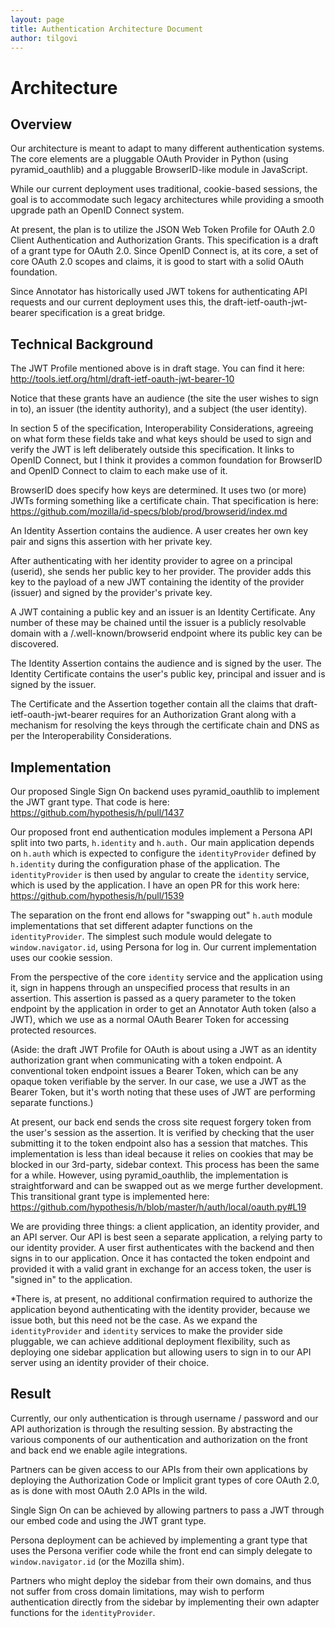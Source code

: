 ```yaml
---
layout: page
title: Authentication Architecture Document
author: tilgovi
---
```


Architecture
=========

Overview
--------------

Our architecture is meant to adapt to many different authentication systems. The core elements are a pluggable OAuth Provider in Python (using pyramid_oauthlib) and a pluggable BrowserID-like module in JavaScript.

While our current deployment uses traditional, cookie-based sessions, the goal is to accommodate such legacy architectures while providing a smooth upgrade path an OpenID Connect system.

At present, the plan is to utilize the JSON Web Token Profile for OAuth 2.0 Client Authentication and Authorization Grants. This specification is a draft of a grant type for OAuth 2.0. Since OpenID Connect is, at its core, a set of core OAuth 2.0 scopes and claims, it is good to start with a solid OAuth foundation.

Since Annotator has historically used JWT tokens for authenticating API requests and our current deployment uses this, the draft-ietf-oauth-jwt-bearer specification is a great bridge.

Technical Background
-------------------------------

The JWT Profile mentioned above is in draft stage. You can find it here: http://tools.ietf.org/html/draft-ietf-oauth-jwt-bearer-10

Notice that these grants have an audience (the site the user wishes to sign in to), an issuer (the identity authority), and a subject (the user identity).

In section 5 of the specification, Interoperability Considerations, agreeing on what form these fields take and what keys should be used to sign and verify the JWT is left deliberately outside this specification. It links to OpenID Connect, but I think it provides a common foundation for BrowserID and OpenID Connect to claim to each make use of it.

BrowserID does specify how keys are determined. It uses two (or more) JWTs forming something like a certificate chain. That specification is here: https://github.com/mozilla/id-specs/blob/prod/browserid/index.md

An Identity Assertion contains the audience. A user creates her own key pair and signs this assertion with her private key.

After authenticating with her identity provider to agree on a principal (userid), she sends her public key to her provider. The provider adds this key to the payload of a new JWT containing the identity of the provider (issuer) and signed by the provider's private key.

A JWT containing a public key and an issuer is an Identity Certificate. Any number of these may be chained until the issuer is a publicly resolvable domain with a /.well-known/browserid endpoint where its public key can be discovered.

The Identity Assertion contains the audience and is signed by the user.
The Identity Certificate contains the user's public key, principal and issuer and is signed by the issuer.

The Certificate and the Assertion together contain all the claims that draft-ietf-oauth-jwt-bearer requires for an Authorization Grant along with a mechanism for resolving the keys through the certificate chain and DNS as per the Interoperability Considerations.

Implementation
----------------------

Our proposed Single Sign On backend uses pyramid_oauthlib to implement the JWT grant type.
That code is here: https://github.com/hypothesis/h/pull/1437

Our proposed front end authentication modules implement a Persona API split into two parts, `h.identity` and `h.auth.` Our main application depends on `h.auth` which is expected to configure the `identityProvider` defined by `h.identity` during the configuration phase of the application. The `identityProvider` is then used by angular to create the `identity` service, which is used by the application. I have an open PR for this work here: https://github.com/hypothesis/h/pull/1539

The separation on the front end allows for "swapping out" `h.auth` module implementations that set different adapter functions on the `identityProvider`. The simplest such module would delegate to `window.navigator.id`, using Persona for log in. Our current implementation uses our cookie session.

From the perspective of the core `identity` service and the application using it, sign in happens through an unspecified process that results in an assertion. This assertion is passed as a query parameter to the token endpoint by the application in order to get an Annotator Auth token (also a JWT), which we use as a normal OAuth Bearer Token for accessing protected resources.

(Aside: the draft JWT Profile for OAuth is about using a JWT as an identity authorization grant when communicating with a token endpoint. A conventional token endpoint issues a Bearer Token, which can be any opaque token verifiable by the server. In our case, we use a JWT as the Bearer Token, but it's worth noting that these uses of JWT are performing separate functions.)

At present, our back end sends the cross site request forgery token from the user's session as the assertion. It is verified by checking that the user submitting it to the token endpoint also has a session that matches. This implementation is less than ideal because it relies on cookies that may be blocked in our 3rd-party, sidebar context. This process has been the same for a while. However, using pyramid_oauthlib, the implementation is straightforward and can be swapped out as we merge further development. This transitional grant type is implemented here: https://github.com/hypothesis/h/blob/master/h/auth/local/oauth.py#L19

We are providing three things: a client application, an identity provider, and an API server. Our API is best seen a separate application, a relying party to our identity provider. A user first authenticates with the backend and then signs in to our application. Once it has contacted the token endpoint and provided it with a valid grant in exchange for an access token, the user is "signed in" to the application.

*There is, at present, no additional confirmation required to authorize the application beyond authenticating with the identity provider, because we issue both, but this need not be the case. As we expand the `identityProvider` and `identity` services to make the provider side pluggable, we can achieve additional deployment flexibility, such as deploying one sidebar application but allowing users to sign in to our API server using an identity provider of their choice.

Result
---------

Currently, our only authentication is through username / password and our API authorization is through the resulting session. By abstracting the various components of our authentication and authorization on the front and back end we enable agile integrations.

Partners can be given access to our APIs from their own applications by deploying the Authorization Code or Implicit grant types of core OAuth 2.0, as is done with most OAuth 2.0 APIs in the wild.

Single Sign On can be achieved by allowing partners to pass a JWT through our embed code and using the JWT grant type.

Persona deployment can be achieved by implementing a grant type that uses the Persona verifier code while the front end can simply delegate to `window.navigator.id` (or the Mozilla shim).

Partners who might deploy the sidebar from their own domains, and thus not suffer from cross domain limitations, may wish to perform authentication directly from the sidebar by implementing their own adapter  functions for the `identityProvider`.
